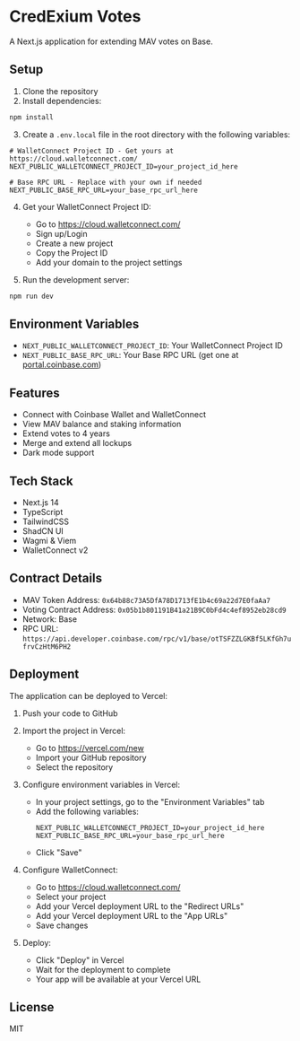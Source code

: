 # CredExium Votes

A Next.js application for extending MAV votes on Base.

## Setup

1. Clone the repository
2. Install dependencies:
```bash
npm install
```

3. Create a `.env.local` file in the root directory with the following variables:
```env
# WalletConnect Project ID - Get yours at https://cloud.walletconnect.com/
NEXT_PUBLIC_WALLETCONNECT_PROJECT_ID=your_project_id_here

# Base RPC URL - Replace with your own if needed
NEXT_PUBLIC_BASE_RPC_URL=your_base_rpc_url_here
```

4. Get your WalletConnect Project ID:
   - Go to https://cloud.walletconnect.com/
   - Sign up/Login
   - Create a new project
   - Copy the Project ID
   - Add your domain to the project settings

5. Run the development server:
```bash
npm run dev
```

## Environment Variables

- `NEXT_PUBLIC_WALLETCONNECT_PROJECT_ID`: Your WalletConnect Project ID
- `NEXT_PUBLIC_BASE_RPC_URL`: Your Base RPC URL (get one at [portal.coinbase.com](https://portal.coinbase.com))

## Features

- Connect with Coinbase Wallet and WalletConnect
- View MAV balance and staking information
- Extend votes to 4 years
- Merge and extend all lockups
- Dark mode support

## Tech Stack

- Next.js 14
- TypeScript
- TailwindCSS
- ShadCN UI
- Wagmi & Viem
- WalletConnect v2

## Contract Details

- MAV Token Address: `0x64b88c73A5DfA78D1713fE1b4c69a22d7E0faAa7`
- Voting Contract Address: `0x05b1b801191B41a21B9C0bFd4c4ef8952eb28cd9`
- Network: Base
- RPC URL: `https://api.developer.coinbase.com/rpc/v1/base/otTSFZZLGKBf5LKfGh7ufrvCzHtM6PH2`

## Deployment

The application can be deployed to Vercel:

1. Push your code to GitHub
2. Import the project in Vercel:
   - Go to https://vercel.com/new
   - Import your GitHub repository
   - Select the repository

3. Configure environment variables in Vercel:
   - In your project settings, go to the "Environment Variables" tab
   - Add the following variables:
     ```
     NEXT_PUBLIC_WALLETCONNECT_PROJECT_ID=your_project_id_here
     NEXT_PUBLIC_BASE_RPC_URL=your_base_rpc_url_here
     ```
   - Click "Save"

4. Configure WalletConnect:
   - Go to https://cloud.walletconnect.com/
   - Select your project
   - Add your Vercel deployment URL to the "Redirect URLs"
   - Add your Vercel deployment URL to the "App URLs"
   - Save changes

5. Deploy:
   - Click "Deploy" in Vercel
   - Wait for the deployment to complete
   - Your app will be available at your Vercel URL

## License

MIT
